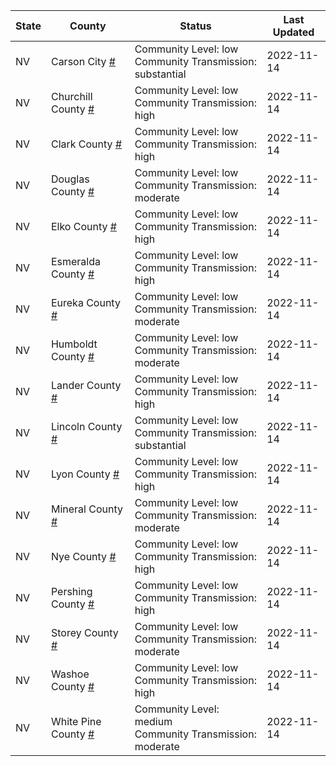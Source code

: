 State | County | Status | Last Updated
--- | --- | --- | --- 
NV | Carson City <a href="#carson_city">#</a> | <a name="carson_city"></a>Community Level: low<br/>Community Transmission: substantial | 2022-11-14
NV | Churchill County <a href="#churchill_county">#</a> | <a name="churchill_county"></a>Community Level: low<br/>Community Transmission: high | 2022-11-14
NV | Clark County <a href="#clark_county">#</a> | <a name="clark_county"></a>Community Level: low<br/>Community Transmission: high | 2022-11-14
NV | Douglas County <a href="#douglas_county">#</a> | <a name="douglas_county"></a>Community Level: low<br/>Community Transmission: moderate | 2022-11-14
NV | Elko County <a href="#elko_county">#</a> | <a name="elko_county"></a>Community Level: low<br/>Community Transmission: high | 2022-11-14
NV | Esmeralda County <a href="#esmeralda_county">#</a> | <a name="esmeralda_county"></a>Community Level: low<br/>Community Transmission: high | 2022-11-14
NV | Eureka County <a href="#eureka_county">#</a> | <a name="eureka_county"></a>Community Level: low<br/>Community Transmission: moderate | 2022-11-14
NV | Humboldt County <a href="#humboldt_county">#</a> | <a name="humboldt_county"></a>Community Level: low<br/>Community Transmission: moderate | 2022-11-14
NV | Lander County <a href="#lander_county">#</a> | <a name="lander_county"></a>Community Level: low<br/>Community Transmission: high | 2022-11-14
NV | Lincoln County <a href="#lincoln_county">#</a> | <a name="lincoln_county"></a>Community Level: low<br/>Community Transmission: substantial | 2022-11-14
NV | Lyon County <a href="#lyon_county">#</a> | <a name="lyon_county"></a>Community Level: low<br/>Community Transmission: high | 2022-11-14
NV | Mineral County <a href="#mineral_county">#</a> | <a name="mineral_county"></a>Community Level: low<br/>Community Transmission: moderate | 2022-11-14
NV | Nye County <a href="#nye_county">#</a> | <a name="nye_county"></a>Community Level: low<br/>Community Transmission: high | 2022-11-14
NV | Pershing County <a href="#pershing_county">#</a> | <a name="pershing_county"></a>Community Level: low<br/>Community Transmission: high | 2022-11-14
NV | Storey County <a href="#storey_county">#</a> | <a name="storey_county"></a>Community Level: low<br/>Community Transmission: moderate | 2022-11-14
NV | Washoe County <a href="#washoe_county">#</a> | <a name="washoe_county"></a>Community Level: low<br/>Community Transmission: high | 2022-11-14
NV | White Pine County <a href="#white_pine_county">#</a> | <a name="white_pine_county"></a>Community Level: medium<br/>Community Transmission: moderate | 2022-11-14
